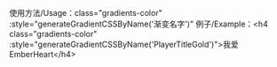 使用方法/Usage：class="gradients-color" :style="generateGradientCSSByName('渐变名字')"
例子/Example：\<h4 class="gradients-color" :style="generateGradientCSSByName('PlayerTitleGold')">我爱EmberHeart<\/h4>
